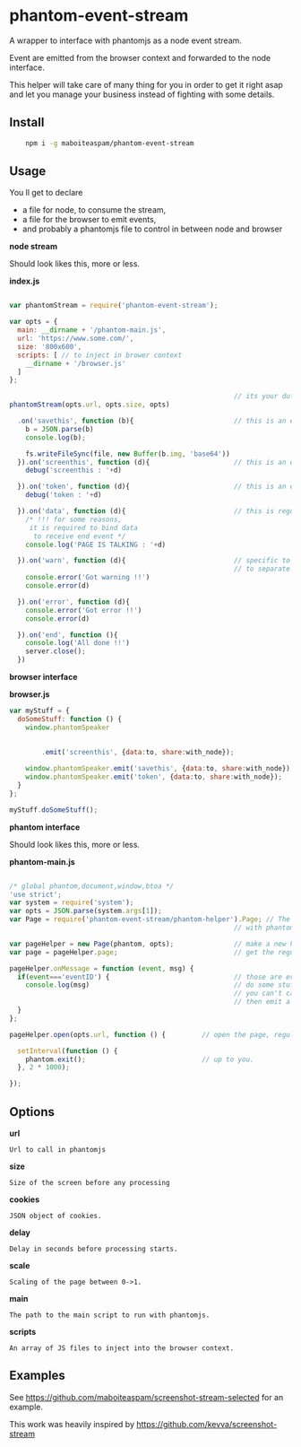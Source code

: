 # phantom-event-stream

A wrapper to interface with phantomjs as a node event stream.

Event are emitted from the browser context and forwarded to the node interface.

This helper will take care of many thing for you in order to get it right asap and let you manage your business instead of fighting with some details.

## Install

```sh
    npm i -g maboiteaspam/phantom-event-stream
```

## Usage

You ll get to declare
- a file for node, to consume the stream,
- a file for the browser to emit events,
- and probably a phantomjs file to control in between node and browser

__node stream__

Should look likes this, more or less.

__index.js__
```js

var phantomStream = require('phantom-event-stream');

var opts = {
  main: __dirname + '/phantom-main.js',
  url: 'https://www.some.com/',
  size: '800x600',
  scripts: [ // to inject in brower context
    __dirname + '/browser.js'
  ]
};

                                                        // its your duty to create a webserver.
phantomStream(opts.url, opts.size, opts)

  .on('savethis', function (b){                         // this is an event sent from phantom context
    b = JSON.parse(b)
    console.log(b);

    fs.writeFileSync(file, new Buffer(b.img, 'base64'))
  }).on('screenthis', function (d){                     // this is an event sent from page context
    debug('screenthis : '+d)

  }).on('token', function (d){                          // this is an event sent from page context
    debug('token : '+d)

  }).on('data', function (d){                           // this is regualr data / error / end event
    /* !!! for some reasons,
     it is required to bind data
      to receive end event */
    console.log('PAGE IS TALKING : '+d)

  }).on('warn', function (d){                           // specific to phantom-event-stream
                                                        // to separate page errors from node errors
    console.error('Got warning !!')
    console.error(d)

  }).on('error', function (d){
    console.error('Got error !!')
    console.error(d)

  }).on('end', function (){
    console.log('All done !!')
    server.close();
  })
```

__browser interface__

__browser.js__
```js
var myStuff = {                                                         // some class of yours.
  doSomeStuff: function () {
    window.phantomSpeaker                                               // this is a global object injected by
                                                                        // phantom-stream-events.
                                                                        // Use it to speak to node/phantom processes.
        .emit('screenthis', {data:to, share:with_node});

    window.phantomSpeaker.emit('savethis', {data:to, share:with_node});
    window.phantomSpeaker.emit('token', {data:to, share:with_node});
  }
};

myStuff.doSomeStuff();
```

__phantom interface__

Should look likes this, more or less.

__phantom-main.js__
```js

/* global phantom,document,window,btoa */
'use strict';
var system = require('system');
var opts = JSON.parse(system.args[1]);
var Page = require('phantom-event-stream/phantom-helper').Page; // The helper to event from the browser to node,
                                                        // with phantom in between.

var pageHelper = new Page(phantom, opts);               // make a new helper instance
var page = pageHelper.page;                             // get the regular phantomJS page object.

pageHelper.onMessage = function (event, msg) {
  if(event==='eventID') {                               // those are events sent from the browser.
    console.log(msg)                                    // do some stuff
                                                        // you can't cancel event, but you can transform,
                                                        // then emit a new event.
  }
};

pageHelper.open(opts.url, function () {         // open the page, regular phantomjs practice

  setInterval(function () {
    phantom.exit();                             // up to you.
  }, 2 * 1000);

});
```

## Options

__url__

    Url to call in phantomjs

__size__

    Size of the screen before any processing

__cookies__

    JSON object of cookies.

__delay__

    Delay in seconds before processing starts.

__scale__

    Scaling of the page between 0->1.

__main__

    The path to the main script to run with phantomjs.

__scripts__

    An array of JS files to inject into the browser context.



## Examples

See https://github.com/maboiteaspam/screenshot-stream-selected for an example.

This work was heavily inspired by https://github.com/kevva/screenshot-stream
